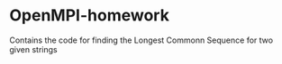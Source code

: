 # OpenMPI-homework
Contains the code for finding the Longest Commonn Sequence for two given strings
